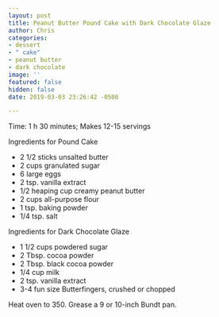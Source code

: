 ```yaml
---
layout: post
title: Peanut Butter Pound Cake with Dark Chocolate Glaze
author: Chris
categories:
- dessert
- " cake"
- peanut butter
- dark chocolate
image: ''
featured: false
hidden: false
date: 2019-03-03 23:26:42 -0500

---
```

Time: 1 h 30 minutes; Makes 12-15 servings

Ingredients for Pound Cake

* 2 1/2 sticks unsalted butter
* 2 cups granulated sugar
* 6 large eggs
* 2 tsp. vanilla extract
* 1/2 heaping cup creamy peanut butter
* 2 cups all-purpose flour
* 1 tsp. baking powder
* 1/4 tsp. salt

Ingredients for Dark Chocolate Glaze

* 1 1/2 cups powdered sugar
* 2 Tbsp. cocoa powder
* 2 Tbsp. black cocoa powder
* 1/4 cup milk
* 2 tsp. vanilla extract
* 3-4 fun size Butterfingers, crushed or chopped

Heat oven to 350. Grease a 9 or 10-inch Bundt pan.

 